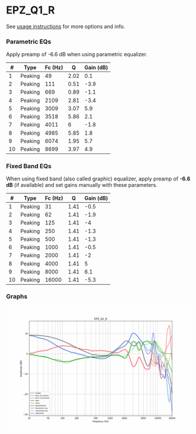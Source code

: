 # EPZ_Q1_R
See [usage instructions](https://github.com/jaakkopasanen/AutoEq#usage) for more options and info.

### Parametric EQs
Apply preamp of -6.6 dB when using parametric equalizer.

|   # | Type    |   Fc (Hz) |    Q |   Gain (dB) |
|-----|---------|-----------|------|-------------|
|   1 | Peaking |        49 | 2.02 |         0.1 |
|   2 | Peaking |       111 | 0.51 |        -3.9 |
|   3 | Peaking |       669 | 0.89 |        -1.1 |
|   4 | Peaking |      2109 | 2.81 |        -3.4 |
|   5 | Peaking |      3009 | 3.07 |         5.9 |
|   6 | Peaking |      3518 | 5.86 |         2.1 |
|   7 | Peaking |      4011 | 6    |        -1.8 |
|   8 | Peaking |      4985 | 5.85 |         1.8 |
|   9 | Peaking |      6074 | 1.95 |         5.7 |
|  10 | Peaking |      8699 | 3.97 |         4.9 |

### Fixed Band EQs
When using fixed band (also called graphic) equalizer, apply preamp of **-6.6 dB** (if available) and set gains manually with these parameters.

|   # | Type    |   Fc (Hz) |    Q |   Gain (dB) |
|-----|---------|-----------|------|-------------|
|   1 | Peaking |        31 | 1.41 |        -0.5 |
|   2 | Peaking |        62 | 1.41 |        -1.9 |
|   3 | Peaking |       125 | 1.41 |        -4   |
|   4 | Peaking |       250 | 1.41 |        -1.3 |
|   5 | Peaking |       500 | 1.41 |        -1.3 |
|   6 | Peaking |      1000 | 1.41 |        -0.5 |
|   7 | Peaking |      2000 | 1.41 |        -2   |
|   8 | Peaking |      4000 | 1.41 |         5   |
|   9 | Peaking |      8000 | 1.41 |         6.1 |
|  10 | Peaking |     16000 | 1.41 |        -5.3 |

### Graphs
![](./EPZ_Q1_R.png)
